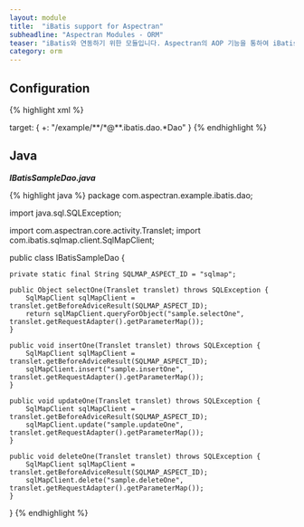 ```yaml
---
layout: module
title:  "iBatis support for Aspectran"
subheadline: "Aspectran Modules - ORM"
teaser: "iBatis와 연동하기 위한 모듈입니다. Aspectran의 AOP 기능을 통하여 iBatis 트랜잭션(transaction)을 완벽히 처리할 수 있습니다."
category: orm
---
```


## Configuration

{% highlight xml %}
<bean id="sqlMapClientFactory" class="com.aspectran.support.orm.ibatis.SqlMapClientFactoryBean" scope="singleton">
    <property>
        <item name="configLocation" value="/WEB-INF/sqlmap/sql-map-config.xml"/>
    </property>
</bean>

<bean id="sqlMapClientTransactionAdvice" class="com.aspectran.support.orm.ibatis.SqlMapClientTransactionAdvice" scope="prototype">
    <constructor>
        <argument>
            <item><reference bean="sqlMapClientFactory"/></item>
        </argument>
    </constructor>
</bean>

<aspect id="sqlmap">
    <joinpoint scope="translet">
        <pointcut>
            target: {
              +: "/example/**/*@**.ibatis.dao.*Dao"
            }
        </pointcut>
    </joinpoint>
    <advice bean="sqlMapClientTransactionAdvice">
        <before>
            <action method="start"/>
        </before>
        <after>
            <action method="commit"/>
        </after>
        <finally>
            <action method="end"/>
        </finally>
      </advice>
</aspect>
{% endhighlight %}

## Java

***IBatisSampleDao.java***

{% highlight java %}
package com.aspectran.example.ibatis.dao;

import java.sql.SQLException;

import com.aspectran.core.activity.Translet;
import com.ibatis.sqlmap.client.SqlMapClient;

public class IBatisSampleDao {

	private static final String SQLMAP_ASPECT_ID = "sqlmap";

	public Object selectOne(Translet translet) throws SQLException {
		SqlMapClient sqlMapClient = translet.getBeforeAdviceResult(SQLMAP_ASPECT_ID);
		return sqlMapClient.queryForObject("sample.selectOne", translet.getRequestAdapter().getParameterMap());
	}

	public void insertOne(Translet translet) throws SQLException {
		SqlMapClient sqlMapClient = translet.getBeforeAdviceResult(SQLMAP_ASPECT_ID);
		sqlMapClient.insert("sample.insertOne", translet.getRequestAdapter().getParameterMap());
	}

	public void updateOne(Translet translet) throws SQLException {
		SqlMapClient sqlMapClient = translet.getBeforeAdviceResult(SQLMAP_ASPECT_ID);
		sqlMapClient.update("sample.updateOne", translet.getRequestAdapter().getParameterMap());
	}

	public void deleteOne(Translet translet) throws SQLException {
		SqlMapClient sqlMapClient = translet.getBeforeAdviceResult(SQLMAP_ASPECT_ID);
		sqlMapClient.delete("sample.deleteOne", translet.getRequestAdapter().getParameterMap());
	}

}
{% endhighlight %}
